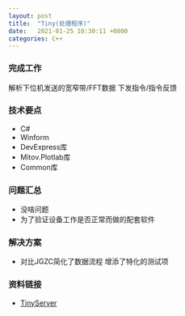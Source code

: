 ```yaml
---
layout: post
title:  "Tiny(处理程序)"
date:   2021-01-25 10:30:11 +0800
categories: C++
---
```


### 完成工作

解析下位机发送的宽窄带/FFT数据
下发指令/指令反馈

### 技术要点

- C#
- Winform
- DevExpress库
- Mitov.Plotlab库
- Common库

### 问题汇总

- 没啥问题
- 为了验证设备工作是否正常而做的配套软件

### 解决方案

- 对比JGZC简化了数据流程 增添了特化的测试项

### 资料链接

- [TinyServer](https://github.com/KuzuryuYaichi/TinyServer)